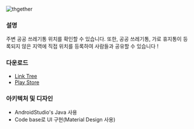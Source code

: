 ![thgether](https://user-images.githubusercontent.com/74092089/145195535-80ca3987-64cc-4a70-94f4-38025864c4b4.png)

### 설명

주변 공공 쓰레기통 위치를 확인할 수 있습니다. 또한, 공공 쓰레기통, 가로 휴지통이 등록되지 않은 지역에 직접 위치를 등록하여 사람들과 공유할 수 있습니다 !

### 다운로드

+ [Link Tree](https://linktr.ee/oliveandwine)
+ [Play Store](https://play.google.com/store/apps/details?id=kr.co.oliveandwine.trashcan)

### 아키텍처 및 디자인

+ AndroidStudio's Java 사용
+ Code base로 UI 구현(Material Design 사용)
